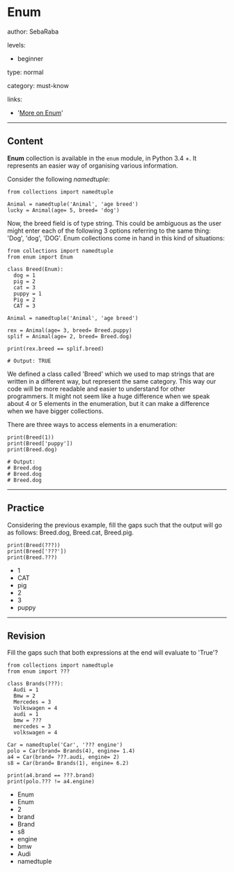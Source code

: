 # Enum
author: SebaRaba

levels:

  - beginner

type: normal

category: must-know

links:

  - '[More on Enum](https://docs.python.org/3/library/enum.html)'

---
## Content

**Enum** collection is available in the `enum` module, in Python 3.4 +. It represents an easier way of organising various information.

Consider the following *namedtuple*:
```
from collections import namedtuple

Animal = namedtuple('Animal', 'age breed')
lucky = Animal(age= 5, breed= 'dog')
```

Now, the breed field is of type string. This could be ambiguous as the user might enter each of the following 3 options referring to the same thing: 'Dog', 'dog', 'DOG'. Enum collections come in hand in this kind of situations:
```
from collections import namedtuple
from enum import Enum

class Breed(Enum):
  dog = 1
  pig = 2
  cat = 3
  puppy = 1
  Pig = 2
  CAT = 3

Animal = namedtuple('Animal', 'age breed')

rex = Animal(age= 3, breed= Breed.puppy)
splif = Animal(age= 2, breed= Breed.dog)

print(rex.breed == splif.breed)

# Output: TRUE
```

We defined a class called 'Breed' which we used to map strings that are written in a different way, but represent the same category. This way our code will be more readable and easier to understand for other programmers. It might not seem like a huge difference when we speak about 4 or 5 elements in the enumeration, but it can make a difference when we have bigger collections.

There are three ways to access elements in a enumeration:
```
print(Breed(1))
print(Breed['puppy'])
print(Breed.dog)

# Output:
# Breed.dog
# Breed.dog
# Breed.dog
```
---
## Practice

Considering the previous example, fill the gaps such that the output will go as follows: Breed.dog, Breed.cat, Breed.pig.
```
print(Breed(???))
print(Breed['???'])
print(Breed.???)
```

* 1
* CAT
* pig
* 2
* 3
* puppy

---
## Revision

Fill the gaps such that both expressions at the end will evaluate to 'True'?
```
from collections import namedtuple
from enum import ???

class Brands(???):
  Audi = 1
  Bmw = 2
  Mercedes = 3
  Volkswagen = 4
  audi = 1
  bmw = ???
  mercedes = 3
  volkswagen = 4

Car = namedtuple('Car', '??? engine')
polo = Car(brand= Brands(4), engine= 1.4)
a4 = Car(brand= ???.audi, engine= 2)
s8 = Car(brand= Brands(1), engine= 6.2)

print(a4.brand == ???.brand)
print(polo.??? != a4.engine)
```

* Enum
* Enum
* 2
* brand
* Brand
* s8
* engine
* bmw
* Audi
* namedtuple

